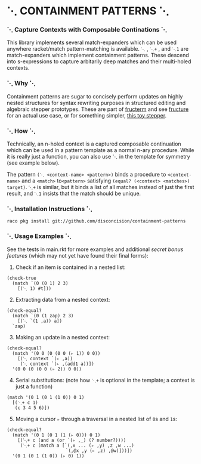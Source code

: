
⋱ CONTAINMENT PATTERNS ⋱
=========================

### ⋱ Capture Contexts with Composable Continations ⋱

This library implements several match-expanders which can be used anywhere racket/match pattern-matching is available. `⋱` , `⋱+` , and `⋱1`  are match-expanders which implement containment patterns. These descend into s-expressions to capture arbitarily deep matches and their multi-holed contexts.


### ⋱ Why ⋱

Containment patterns are sugar to concisely perform updates on highly nested structures for syntax rewriting purposes in structured editing and algebraic stepper prototypes. These are part of [fructerm](https://github.com/disconcision/fructerm) and see [fructure](https://github.com/disconcision/fructure) for an actual use case, or for something simpler, [this toy stepper](https://github.com/disconcision/racketlab/blob/master/choice-stepper.rkt).


### ⋱ How ⋱

Technically, an n-holed context is a captured composable continuation which can be used in a pattern template as a normal n-ary procedure. While it is really just a function, you can also use ⋱ in the template for symmetry (see example below).

The pattern `(⋱ <context-name> <pattern>)` binds a procedure to `<context-name>` and a `<match>` to`<pattern>` satisfying `(equal? (<context> <matches>) target)`. `⋱+` is similar, but it binds a list of all matches instead of just the first result, and `⋱1` insists that the match should be unique.


### ⋱ Installation Instructions ⋱

`raco pkg install git://github.com/disconcision/containment-patterns`


### ⋱ Usage Examples ⋱

See the tests in main.rkt for more examples and additional *secret bonus features* (which may not yet have found their final forms):

1. Check if an item is contained in a nested list:

```racket
(check-true
  (match `(0 (0 1) 2 3)
    [(⋱ 1) #t]))
```

2. Extracting data from a nested context:
```racket
(check-equal?
  (match `(0 (1 zap) 2 3)
    [(⋱ `(1 ,a)) a])
  `zap)
```                

3. Making an update in a nested context:

```racket
(check-equal?
  (match '(0 0 (0 (0 0 (▹ 1)) 0 0))
    [(⋱ context `(▹ ,a))
     (⋱ context `(▹ ,(add1 a))])
  '(0 0 (0 (0 0 (▹ 2)) 0 0))
```

4. Serial substitutions:
(note how `⋱+` is optional in the template; a context is just a function)

```racket
(match '(0 1 (0 1 (1 0)) 0 1)
  [(⋱+ c 1)
   (c 3 4 5 6)])
```

5. Moving a cursor `▹` through a traversal in a nested list of `0`s and `1`s:

```racket
(check-equal?
  (match '(0 1 (0 1 (1 (▹ 0))) 0 1)
    [(⋱+ c (and a (or `(▹ ,_) (? number?))))
     (⋱+ c (match a [`(,x ... (▹ ,y) ,z ,w ...)
                      `(,@x ,y (▹ ,z) ,@w)]))])
  '(0 1 (0 1 (1 0)) (▹ 0) 1))
